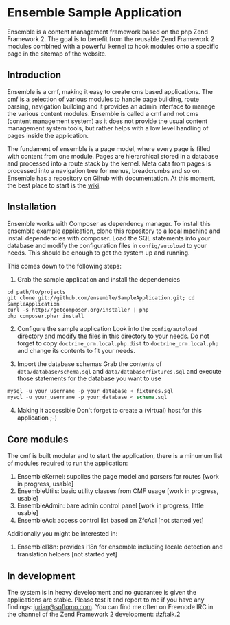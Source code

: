 Ensemble Sample Application
===
Ensemble is a content management framework based on the php Zend Framework 2. The goal is to benefit from the reusable Zend Framework 2 modules combined with a powerful kernel to hook modules onto a specific page in the sitemap of the website.

Introduction
---
Ensemble is a cmf, making it easy to create cms based applications. The cmf is a selection of various modules to handle page building, route parsing, navigation building and it provides an admin interface to manage the various content modules. Ensemble is called a cmf and not cms (content management system) as it does not provide the usual content management system tools, but rather helps with a low level handling of pages inside the application.

The fundament of ensemble is a page model, where every page is filled with content from one module. Pages are hierarchical stored in a database and processed into a route stack by the kernel. Meta data from pages is processed into a navigation tree for menus, breadcrumbs and so on. Ensemble has a repository on Gihub with documentation. At this moment, the best place to start is the [wiki](https://github.com/ensemble/Documentation/wiki).

Installation
---
Ensemble works with Composer as dependency manager. To install this ensemble example application, clone this repository to a local machine and install dependencies with composer. Load the SQL statements into your database and modify the configuration files in `config/autoload` to your needs. This should be enough to get the system up and running.

This comes down to the following steps:

1. Grab the sample application and install the dependencies

```
cd path/to/projects
git clone git://github.com/ensemble/SampleApplication.git; cd SampleApplication
curl -s http://getcomposer.org/installer | php
php composer.phar install
```

2. Configure the sample application
Look into the `config/autoload` directory and modify the files in this directory to your needs.
Do not forget to copy `doctrine_orm.local.php.dist` to `doctrine_orm.local.php` and change its contents to fit your needs.

3. Import the database schemas
Grab the contents of `data/database/schema.sql` and `data/database/fixtures.sql` and execute those statements for the database you want to use

```sql
mysql -u your_username -p your_database < fixtures.sql
mysql -u your_username -p your_database < schema.sql
```

4. Making it accessible
Don't forget to create a (virtual) host for this application ;-)

Core modules
---
The cmf is built modular and to start the application, there is a minumum list of modules required to run the application:

1. EnsembleKernel: supplies the page model and parsers for routes [work in progress, usable]
2. EnsembleUtils: basic utility classes from CMF usage [work in progress, usable]
3. EnsembleAdmin: bare admin control panel [work in progress, little usable]
4. EnsembleAcl: access control list based on ZfcAcl [not started yet]

Additionally you might be interested in:

1. EnsembleI18n: provides i18n for ensemble including locale detection and translation helpers [not started yet]

In development
---
The system is in heavy development and no guarantee is given the applications are stable.
Please test it and report to me if you have any findings: jurian@soflomo.com.
You can find me often on Freenode IRC in the channel of the Zend Framework 2 development: #zftalk.2
